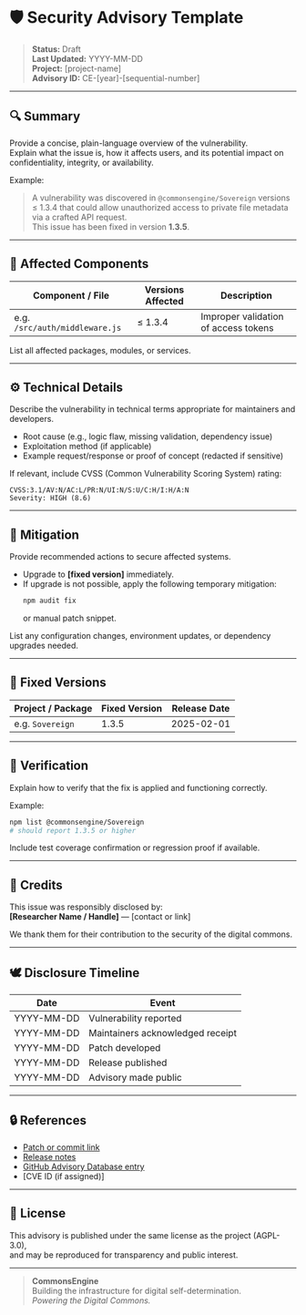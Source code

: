 # 🛡️ Security Advisory Template

> **Status:** Draft  
> **Last Updated:** YYYY-MM-DD  
> **Project:** [project-name]  
> **Advisory ID:** CE-[year]-[sequential-number]

---

## 🔍 Summary

Provide a concise, plain-language overview of the vulnerability.  
Explain what the issue is, how it affects users, and its potential impact on confidentiality, integrity, or availability.

Example:

> A vulnerability was discovered in `@commonsengine/Sovereign` versions ≤ 1.3.4 that could allow unauthorized access to private file metadata via a crafted API request.  
> This issue has been fixed in version **1.3.5**.

---

## 🧩 Affected Components

| Component / File | Versions Affected | Description |
|------------------|------------------|--------------|
| e.g. `/src/auth/middleware.js` | ≤ 1.3.4 | Improper validation of access tokens |

List all affected packages, modules, or services.

---

## ⚙️ Technical Details

Describe the vulnerability in technical terms appropriate for maintainers and developers.

- Root cause (e.g., logic flaw, missing validation, dependency issue)  
- Exploitation method (if applicable)  
- Example request/response or proof of concept (redacted if sensitive)

If relevant, include CVSS (Common Vulnerability Scoring System) rating:

```
CVSS:3.1/AV:N/AC:L/PR:N/UI:N/S:U/C:H/I:H/A:N  
Severity: HIGH (8.6)
```

---

## 🧱 Mitigation

Provide recommended actions to secure affected systems.

- Upgrade to **[fixed version]** immediately.  
- If upgrade is not possible, apply the following temporary mitigation:  
  ```bash
  npm audit fix
  ```
  or manual patch snippet.

List any configuration changes, environment updates, or dependency upgrades needed.

---

## 🧩 Fixed Versions

| Project / Package | Fixed Version | Release Date |
|-------------------|----------------|---------------|
| e.g. `Sovereign` | 1.3.5 | 2025-02-01 |

---

## 🧪 Verification

Explain how to verify that the fix is applied and functioning correctly.

Example:

```bash
npm list @commonsengine/Sovereign
# should report 1.3.5 or higher
```

Include test coverage confirmation or regression proof if available.

---

## 🙌 Credits

This issue was responsibly disclosed by:  
**[Researcher Name / Handle]** — [contact or link]  

We thank them for their contribution to the security of the digital commons.

---

## 🕊️ Disclosure Timeline

| Date | Event |
|------|--------|
| YYYY-MM-DD | Vulnerability reported |
| YYYY-MM-DD | Maintainers acknowledged receipt |
| YYYY-MM-DD | Patch developed |
| YYYY-MM-DD | Release published |
| YYYY-MM-DD | Advisory made public |

---

## 🔒 References

- [Patch or commit link](#)  
- [Release notes](#)  
- [GitHub Advisory Database entry](#)  
- [CVE ID (if assigned)]  

---

## 🧾 License

This advisory is published under the same license as the project (AGPL-3.0),  
and may be reproduced for transparency and public interest.

---

> **CommonsEngine**  
> Building the infrastructure for digital self-determination.  
> *Powering the Digital Commons.*
